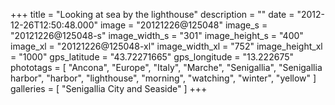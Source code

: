 +++
title = "Looking at sea by the lighthouse"
description = ""
date = "2012-12-26T12:50:48.000"
image = "20121226@125048"
image_s = "20121226@125048-s"
image_width_s = "301"
image_height_s = "400"
image_xl = "20121226@125048-xl"
image_width_xl = "752"
image_height_xl = "1000"
gps_latitude = "43.72271665"
gps_longitude = "13.222675"
phototags = [ "Ancona", "Europe", "Italy", "Marche", "Senigallia", "Senigallia harbor", "harbor", "lighthouse", "morning", "watching", "winter", "yellow" ]
galleries = [ "Senigallia City and Seaside" ]
+++

